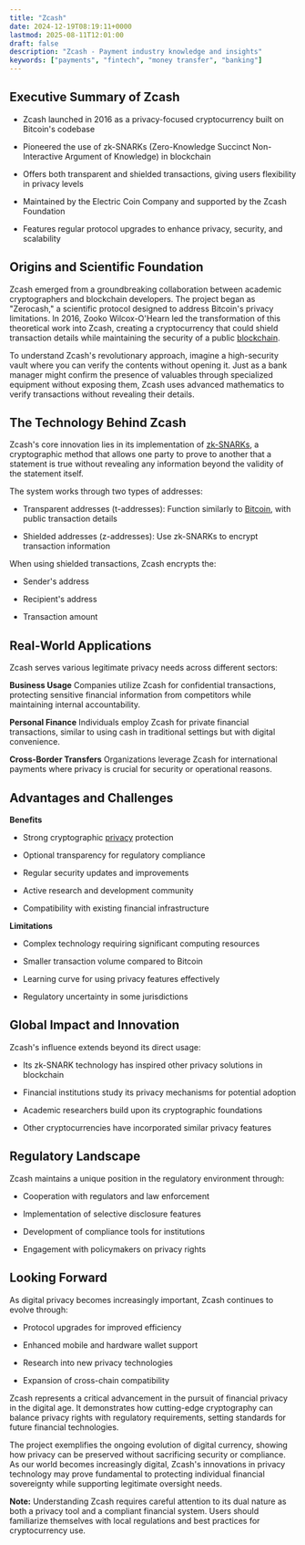 ```yaml
---
title: "Zcash"
date: 2024-12-19T08:19:11+0000
lastmod: 2025-08-11T12:01:00
draft: false
description: "Zcash - Payment industry knowledge and insights"
keywords: ["payments", "fintech", "money transfer", "banking"]
---
```


## Executive Summary of Zcash

- Zcash launched in 2016 as a privacy-focused cryptocurrency built on Bitcoin's codebase

- Pioneered the use of zk-SNARKs (Zero-Knowledge Succinct Non-Interactive Argument of Knowledge) in blockchain

- Offers both transparent and shielded transactions, giving users flexibility in privacy levels

- Maintained by the Electric Coin Company and supported by the Zcash Foundation

- Features regular protocol upgrades to enhance privacy, security, and scalability

## Origins and Scientific Foundation

Zcash emerged from a groundbreaking collaboration between academic cryptographers and blockchain developers. The project began as "Zerocash," a scientific protocol designed to address Bitcoin's privacy limitations. In 2016, Zooko Wilcox-O'Hearn led the transformation of this theoretical work into Zcash, creating a cryptocurrency that could shield transaction details while maintaining the security of a public [blockchain](https://faisalkhanllc.xyz/resources/payments-wiki/b/blockchains-privacy-paradox/).

To understand Zcash's revolutionary approach, imagine a high-security vault where you can verify the contents without opening it. Just as a bank manager might confirm the presence of valuables through specialized equipment without exposing them, Zcash uses advanced mathematics to verify transactions without revealing their details.

## The Technology Behind Zcash

Zcash's core innovation lies in its implementation of [zk-SNARKs](https://faisalkhanllc.xyz/resources/payments-wiki/z/zero-knowledge-proof-zkp/), a cryptographic method that allows one party to prove to another that a statement is true without revealing any information beyond the validity of the statement itself.

The system works through two types of addresses:

- Transparent addresses (t-addresses): Function similarly to [Bitcoin](https://faisalkhanllc.xyz/resources/payments-wiki/b/bitcoin/), with public transaction details

- Shielded addresses (z-addresses): Use zk-SNARKs to encrypt transaction information

When using shielded transactions, Zcash encrypts the:

- Sender's address

- Recipient's address

- Transaction amount

## Real-World Applications 

Zcash serves various legitimate privacy needs across different sectors:

**Business Usage** Companies utilize Zcash for confidential transactions, protecting sensitive financial information from competitors while maintaining internal accountability.

**Personal Finance** Individuals employ Zcash for private financial transactions, similar to using cash in traditional settings but with digital convenience.

**Cross-Border Transfers** Organizations leverage Zcash for international payments where privacy is crucial for security or operational reasons.

## Advantages and Challenges

**Benefits**

- Strong cryptographic [privacy](https://faisalkhanllc.xyz/resources/payments-wiki/p/privacy-coin/) protection

- Optional transparency for regulatory compliance

- Regular security updates and improvements

- Active research and development community

- Compatibility with existing financial infrastructure

**Limitations**

- Complex technology requiring significant computing resources

- Smaller transaction volume compared to Bitcoin

- Learning curve for using privacy features effectively

- Regulatory uncertainty in some jurisdictions

## Global Impact and Innovation

Zcash's influence extends beyond its direct usage:

- Its zk-SNARK technology has inspired other privacy solutions in blockchain

- Financial institutions study its privacy mechanisms for potential adoption

- Academic researchers build upon its cryptographic foundations

- Other cryptocurrencies have incorporated similar privacy features

## Regulatory Landscape

Zcash maintains a unique position in the regulatory environment through:

- Cooperation with regulators and law enforcement

- Implementation of selective disclosure features

- Development of compliance tools for institutions

- Engagement with policymakers on privacy rights

## Looking Forward

As digital privacy becomes increasingly important, Zcash continues to evolve through:

- Protocol upgrades for improved efficiency

- Enhanced mobile and hardware wallet support

- Research into new privacy technologies

- Expansion of cross-chain compatibility

Zcash represents a critical advancement in the pursuit of financial privacy in the digital age. It demonstrates how cutting-edge cryptography can balance privacy rights with regulatory requirements, setting standards for future financial technologies.

The project exemplifies the ongoing evolution of digital currency, showing how privacy can be preserved without sacrificing security or compliance. As our world becomes increasingly digital, Zcash's innovations in privacy technology may prove fundamental to protecting individual financial sovereignty while supporting legitimate oversight needs.

**Note:** Understanding Zcash requires careful attention to its dual nature as both a privacy tool and a compliant financial system. Users should familiarize themselves with local regulations and best practices for cryptocurrency use.